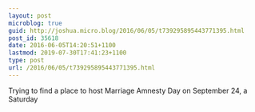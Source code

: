 ```yaml
---
layout: post
microblog: true
guid: http://joshua.micro.blog/2016/06/05/t739295895443771395.html
post_id: 35618
date: 2016-06-05T14:20:51+1100
lastmod: 2019-07-30T17:41:23+1100
type: post
url: /2016/06/05/t739295895443771395.html
---
```

Trying to find a place to host Marriage Amnesty Day on September 24, a Saturday
